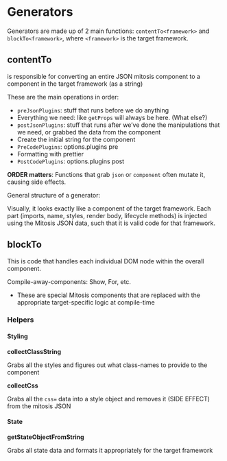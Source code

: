 # Generators

Generators are made up of 2 main functions: `contentTo<framework>` and `blockTo<framework>`, where `<framework>` is the target framework.

## contentTo<framework>

is responsible for converting an entire JSON mitosis component to a component in the target framework (as a string)

These are the main operations in order:

- `preJsonPlugins`: stuff that runs before we do anything
- Everything we need: like `getProps` will always be here. (What else?)
- `postJsonPlugins`: stuff that runs after we’ve done the manipulations that we need, or grabbed the data from the component
- Create the initial string for the component
- `PreCodePlugins`: options.plugins pre
- Formatting with prettier
- `PostCodePlugins`: options.plugins post

**ORDER matters**: Functions that grab `json` or `component` often mutate it, causing side effects.

General structure of a generator:

Visually, it looks exactly like a component of the target framework. Each part (imports, name, styles, render body, lifecycle methods) is injected using the Mitosis JSON data, such that it is valid code for that framework.

## blockTo<framework>

This is code that handles each individual DOM node within the overall component.

Compile-away-components: Show, For, etc.

- These are special Mitosis components that are replaced with the appropriate target-specific logic at compile-time

### Helpers

#### Styling

**collectClassString**

Grabs all the styles and figures out what class-names to provide to the component

**collectCss**

Grabs all the `css=` data into a style object and removes it (SIDE EFFECT) from the mitosis JSON

#### State

**getStateObjectFromString**

Grabs all state data and formats it appropriately for the target framework
